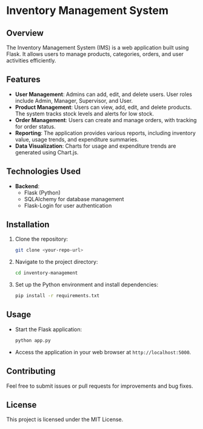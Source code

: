 # Inventory Management System

## Overview
The Inventory Management System (IMS) is a web application built using Flask. It allows users to manage products, categories, orders, and user activities efficiently.

## Features
- **User Management**: Admins can add, edit, and delete users. User roles include Admin, Manager, Supervisor, and User.
- **Product Management**: Users can view, add, edit, and delete products. The system tracks stock levels and alerts for low stock.
- **Order Management**: Users can create and manage orders, with tracking for order status.
- **Reporting**: The application provides various reports, including inventory value, usage trends, and expenditure summaries.
- **Data Visualization**: Charts for usage and expenditure trends are generated using Chart.js.

## Technologies Used
- **Backend**: 
  - Flask (Python)
  - SQLAlchemy for database management
  - Flask-Login for user authentication

## Installation
1. Clone the repository:
   ```bash
   git clone <your-repo-url>
   ```
2. Navigate to the project directory:
   ```bash
   cd inventory-management
   ```
3. Set up the Python environment and install dependencies:
   ```bash
   pip install -r requirements.txt
   ```

## Usage
- Start the Flask application:
  ```bash
  python app.py
  ```
- Access the application in your web browser at `http://localhost:5000`.

## Contributing
Feel free to submit issues or pull requests for improvements and bug fixes.

## License
This project is licensed under the MIT License.
